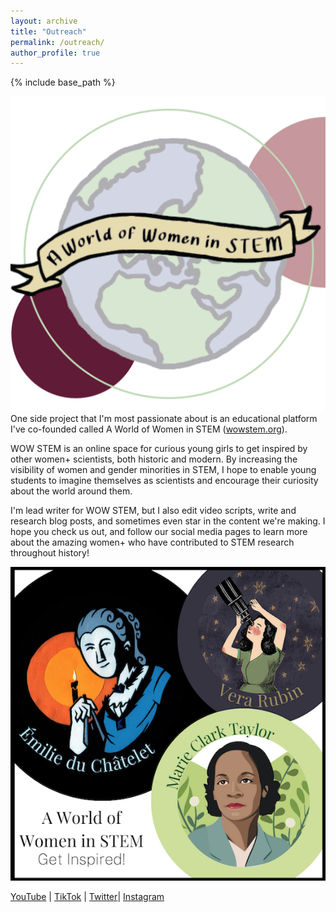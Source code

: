 ```yaml
---
layout: archive
title: "Outreach"
permalink: /outreach/
author_profile: true
---
```


{% include base_path %}

![WOW STEM Logo](/images/wowstemlogo.png)
One side project that I'm most passionate about is an educational platform I've co-founded called A World of Women in STEM ([wowstem.org](http://wowstem.org "WOW STEM")).

WOW STEM is an online space for curious young girls to get inspired by other women+ scientists, both historic and modern. By increasing the visibility of women and gender minorities in STEM, I hope to enable young students to imagine themselves as scientists and encourage their curiosity about the world around them. 

I'm lead writer for WOW STEM, but I also edit video scripts, write and research blog posts, and sometimes even star in the content we're making. I hope you check us out, and follow our social media pages to learn more about the amazing women+ who have contributed to STEM research throughout history! 

![WOW STEM Portraits](/images/wowstemportrait.png)

 [YouTube](https://www.youtube.com/channel/UCkAyTOTNOLm4AMw61ZaDvqA "YouTube WOW STEM") | [TikTok](https://vm.tiktok.com/ZMdRuWMUA/ "TikTok WOW STEM") | [Twitter](https://twitter.com/wowstem "Twitter WOW STEM")| [Instagram](https://www.instagram.com/wowstem "Instagram WOW STEM")